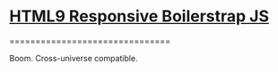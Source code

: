 # [HTML9 Responsive Boilerstrap JS](http://html9responsiveboilerstrapjs.com)
===============================

Boom. Cross-universe compatible.